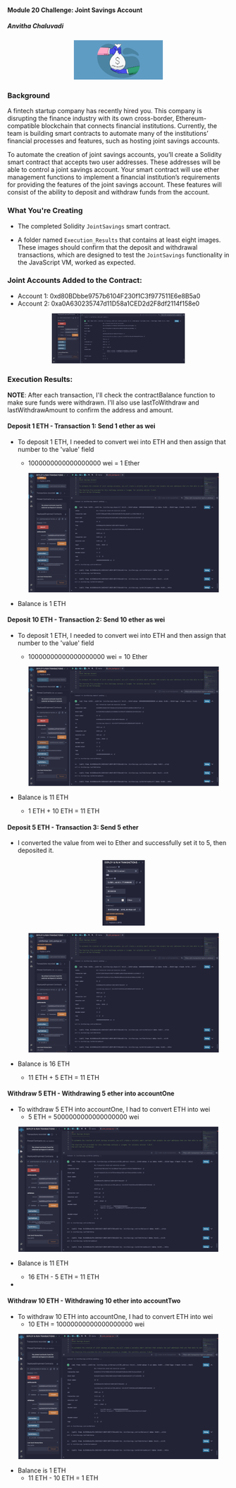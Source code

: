 #### Module 20 Challenge: Joint Savings Account
##### Anvitha Chaluvadi

<p align="center">
<img src = Images/joint-savings.gif width =40% height 30%=/>
</p>

### Background

A fintech startup company has recently hired you. This company is disrupting the finance industry with its own cross-border, Ethereum-compatible blockchain that connects financial institutions. Currently, the team is building smart contracts to automate many of the institutions’ financial processes and features, such as hosting joint savings accounts.

To automate the creation of joint savings accounts, you’ll create a Solidity smart contract that accepts two user addresses. These addresses will be able to control a joint savings account. Your smart contract will use ether management functions to implement a financial institution’s requirements for providing the features of the joint savings account. These features will consist of the ability to deposit and withdraw funds from the account.

### What You're Creating

* The completed Solidity `JointSavings` smart contract.

* A folder named `Execution_Results` that contains at least eight images. These images should confirm that the deposit and withdrawal transactions, which are designed to test the `JointSavings` functionality in the JavaScript VM, worked as expected.

### Joint Accounts Added to the Contract:

* Account 1: 0xd80BDbbe9757b6104F230f1C3f977511E6e8B5a0
* Account 2: 0xa0A630235747d11D58a1CED2d2F8df2114f158e0

<p align="center">
<img src = Images/Joint-Accounts.png width =60% height 30%=/>
</p>

### Execution Results:

**NOTE**: After each transaction, I'll check the contractBalance function to make sure funds were withdrawn. I'll also use lastToWithdraw and lastWithdrawAmount to confirm the address and amount.

#### Deposit 1 ETH - Transaction 1: Send 1 ether as wei

* To deposit 1 ETH, I needed to convert wei into ETH and then assign that number to the 'value' field
    * 1000000000000000000 wei = 1 Ether

    <p align="center">
    <img src = Execution_Results/Deposit_1.png width =90% height 30%=/>
    </p>

* Balance is 1 ETH

#### Deposit 10 ETH - Transaction 2: Send 10 ether as wei

* To deposit 1 ETH, I needed to convert wei into ETH and then assign that number to the 'value' field
    * 10000000000000000000 wei = 10 Ether

    <p align="center">
    <img src = Execution_Results/Deposit_10.png width =90% height 30%=/>
    </p>

* Balance is 11 ETH
    * 1 ETH + 10 ETH = 11 ETH

#### Deposit 5 ETH - Transaction 3: Send 5 ether

* I converted the value from wei to Ether and successfully set it to 5, then deposited it.

    <p align="center">
    <img src = Execution_Results/Deposit_5-pt1.png width =20% height 30%=/>
    </p>

    <p align="center">
    <img src = Execution_Results/Deposit_5-pt2.png width =90% height 30%=/>
    </p>

* Balance is 16 ETH
    * 11 ETH + 5 ETH = 11 ETH

#### Withdraw 5 ETH - Withdrawing 5 ether into accountOne

* To withdraw 5 ETH into accountOne, I had to convert ETH into wei
    * 5 ETH = 5000000000000000000 wei

<p align="center">
<img src = Execution_Results/Withdraw_5.png width =90% height 30%=/>
</p>

* Balance is 11 ETH
    * 16 ETH - 5 ETH = 11 ETH

* 

#### Withdraw 10 ETH - Withdrawing 10 ether into accountTwo

* To withdraw 10 ETH into accountOne, I had to convert ETH into wei
    * 10 ETH = 10000000000000000000 wei

<p align="center">
<img src = Execution_Results/Withdraw_10.png width =90% height 30%=/>
</p> 

* Balance is 1 ETH
    * 11 ETH - 10 ETH = 1 ETH

